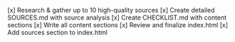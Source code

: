 [x] Research & gather up to 10 high-quality sources
[x] Create detailed SOURCES.md with source analysis
[x] Create CHECKLIST.md with content sections
[x] Write all content sections
[x] Review and finalize index.html
[x] Add sources section to index.html 